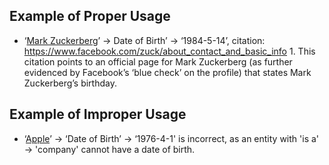 ## Example of Proper Usage
* ‘[Mark Zuckerberg](https://golden.com/wiki/Mark_Zuckerberg-AZ9)’ → Date of Birth’ → ‘1984-5-14’, citation: https://www.facebook.com/zuck/about_contact_and_basic_info 1. This citation points to an official page for Mark Zuckerberg (as further evidenced by Facebook’s ‘blue check’ on the profile) that states Mark Zuckerberg’s birthday.

## Example of Improper Usage
* ‘[Apple](https://golden.com/wiki/Apple_(company)-5NB)’ → ‘Date of Birth’ → ‘1976-4-1' is incorrect, as an entity with 'is a' → 'company' cannot have a date of birth.
